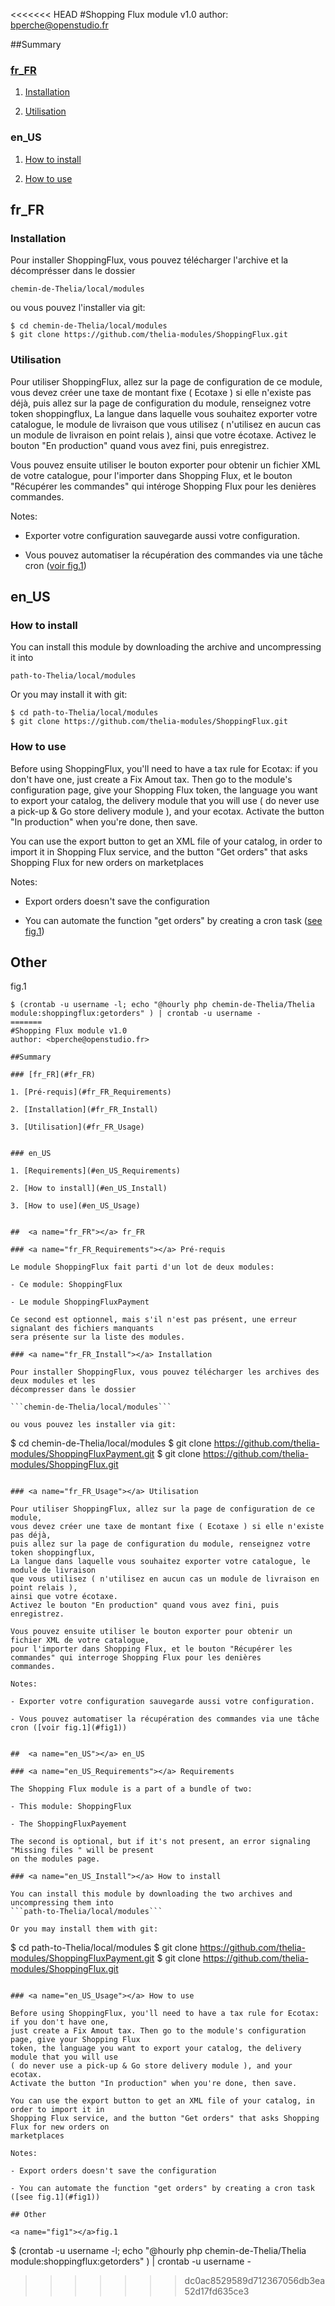 <<<<<<< HEAD
#Shopping Flux module v1.0
author: <bperche@openstudio.fr>

##Summary

### [fr_FR](#fr_FR)

1. [Installation](#fr_FR_Install)

2. [Utilisation](#fr_FR_Usage)


### en_US

1. [How to install](#en_US_Install)

2. [How to use](#en_US_Usage)


##  <a name="fr_FR"></a> fr_FR

### <a name="fr_FR_Install"></a> Installation

Pour installer ShoppingFlux, vous pouvez télécharger l'archive et la décomprésser dans le dossier
```
chemin-de-Thelia/local/modules
```

ou vous pouvez l'installer via git:

```
$ cd chemin-de-Thelia/local/modules
$ git clone https://github.com/thelia-modules/ShoppingFlux.git
```

### <a name="fr_FR_Usage"></a> Utilisation

Pour utiliser ShoppingFlux, allez sur la page de configuration de ce module,
vous devez créer une taxe de montant fixe ( Ecotaxe ) si elle n'existe pas déjà,
puis allez sur la page de configuration du module, renseignez votre token shoppingflux,
La langue dans laquelle vous souhaitez exporter votre catalogue, le module de livraison
que vous utilisez ( n'utilisez en aucun cas un module de livraison en point relais ),
ainsi que votre écotaxe.
Activez le bouton "En production" quand vous avez fini, puis enregistrez.

Vous pouvez ensuite utiliser le bouton exporter pour obtenir un fichier XML de votre catalogue,
pour l'importer dans Shopping Flux, et le bouton "Récupérer les commandes" qui intéroge Shopping Flux pour les denières
commandes.

Notes:

- Exporter votre configuration sauvegarde aussi votre configuration.

- Vous pouvez automatiser la récupération des commandes via une tâche cron ([voir fig.1](#fig1))


##  <a name="en_US"></a> en_US

### <a name="en_US_Install"></a> How to install

You can install this module by downloading the archive and uncompressing it into

```
path-to-Thelia/local/modules
```

Or you may install it with git:
```
$ cd path-to-Thelia/local/modules
$ git clone https://github.com/thelia-modules/ShoppingFlux.git
```

### <a name="en_US_Usage"></a> How to use

Before using ShoppingFlux, you'll need to have a tax rule for Ecotax: if you don't have one,
just create a Fix Amout tax. Then go to the module's configuration page, give your Shopping Flux
token, the language you want to export your catalog, the delivery module that you will use
( do never use a pick-up & Go store delivery module ), and your ecotax.
Activate the button "In production" when you're done, then save.

You can use the export button to get an XML file of your catalog, in order to import it in
Shopping Flux service, and the button "Get orders" that asks Shopping Flux for new orders on
marketplaces

Notes:

- Export orders doesn't save the configuration

- You can automate the function "get orders" by creating a cron task ([see fig.1](#fig1))

## Other

<a name="fig1"></a>fig.1
```
$ (crontab -u username -l; echo "@hourly php chemin-de-Thelia/Thelia module:shoppingflux:getorders" ) | crontab -u username -
=======
#Shopping Flux module v1.0
author: <bperche@openstudio.fr>

##Summary

### [fr_FR](#fr_FR)

1. [Pré-requis](#fr_FR_Requirements)

2. [Installation](#fr_FR_Install)

3. [Utilisation](#fr_FR_Usage)


### en_US

1. [Requirements](#en_US_Requirements)

2. [How to install](#en_US_Install)

3. [How to use](#en_US_Usage)


##  <a name="fr_FR"></a> fr_FR

### <a name="fr_FR_Requirements"></a> Pré-requis

Le module ShoppingFlux fait parti d'un lot de deux modules:

- Ce module: ShoppingFlux

- Le module ShoppingFluxPayment

Ce second est optionnel, mais s'il n'est pas présent, une erreur signalant des fichiers manquants
sera présente sur la liste des modules.

### <a name="fr_FR_Install"></a> Installation

Pour installer ShoppingFlux, vous pouvez télécharger les archives des deux modules et les
décompresser dans le dossier

```chemin-de-Thelia/local/modules```

ou vous pouvez les installer via git:

```
$ cd chemin-de-Thelia/local/modules
$ git clone https://github.com/thelia-modules/ShoppingFluxPayment.git
$ git clone https://github.com/thelia-modules/ShoppingFlux.git
```

### <a name="fr_FR_Usage"></a> Utilisation

Pour utiliser ShoppingFlux, allez sur la page de configuration de ce module,
vous devez créer une taxe de montant fixe ( Ecotaxe ) si elle n'existe pas déjà,
puis allez sur la page de configuration du module, renseignez votre token shoppingflux,
La langue dans laquelle vous souhaitez exporter votre catalogue, le module de livraison
que vous utilisez ( n'utilisez en aucun cas un module de livraison en point relais ),
ainsi que votre écotaxe.
Activez le bouton "En production" quand vous avez fini, puis enregistrez.

Vous pouvez ensuite utiliser le bouton exporter pour obtenir un fichier XML de votre catalogue,
pour l'importer dans Shopping Flux, et le bouton "Récupérer les commandes" qui interroge Shopping Flux pour les denières
commandes.

Notes:

- Exporter votre configuration sauvegarde aussi votre configuration.

- Vous pouvez automatiser la récupération des commandes via une tâche cron ([voir fig.1](#fig1))


##  <a name="en_US"></a> en_US

### <a name="en_US_Requirements"></a> Requirements

The Shopping Flux module is a part of a bundle of two:

- This module: ShoppingFlux

- The ShoppingFluxPayement

The second is optional, but if it's not present, an error signaling "Missing files " will be present
on the modules page.

### <a name="en_US_Install"></a> How to install

You can install this module by downloading the two archives and uncompressing them into
```path-to-Thelia/local/modules```

Or you may install them with git:
```
$ cd path-to-Thelia/local/modules
$ git clone https://github.com/thelia-modules/ShoppingFluxPayment.git
$ git clone https://github.com/thelia-modules/ShoppingFlux.git
```

### <a name="en_US_Usage"></a> How to use

Before using ShoppingFlux, you'll need to have a tax rule for Ecotax: if you don't have one,
just create a Fix Amout tax. Then go to the module's configuration page, give your Shopping Flux
token, the language you want to export your catalog, the delivery module that you will use
( do never use a pick-up & Go store delivery module ), and your ecotax.
Activate the button "In production" when you're done, then save.

You can use the export button to get an XML file of your catalog, in order to import it in
Shopping Flux service, and the button "Get orders" that asks Shopping Flux for new orders on
marketplaces

Notes:

- Export orders doesn't save the configuration

- You can automate the function "get orders" by creating a cron task ([see fig.1](#fig1))

## Other

<a name="fig1"></a>fig.1
```
$ (crontab -u username -l; echo "@hourly php chemin-de-Thelia/Thelia module:shoppingflux:getorders" ) | crontab -u username -
>>>>>>> dc0ac8529589d712367056db3ea52d17fd635ce3
```